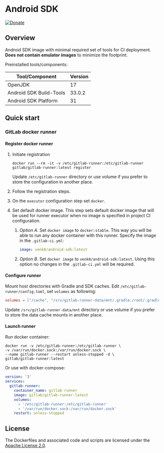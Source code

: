 # Android SDK

[![Donate](https://img.shields.io/badge/Donate-PayPal-green.svg)](https://www.paypal.com/donate/?hosted_button_id=Q9WMN3C2JXDKS)

## Overview

Android SDK image with minimal required set of tools for CI deployment. **Does not contain emulator images** to minimize the footprint.

Preinstalled tools/components:

Tool/Component | Version
------- | -------
OpenJDK | 17
Android SDK Build-Tools | 33.0.2
Android SDK Platform | 31

## Quick start

### GitLab docker runner

#### Register docker runner

1. Initiate registration

    ```shell
    docker run --rm -it -v /etc/gitlab-runner:/etc/gitlab-runner gitlab/gitlab-runner:latest register
    ```
  
    Update `/etc/gitlab-runner` directory or use volume if you prefer to store the configuration in another place.

1. Follow the registration steps.
1. On the `executor` configuration step set `docker`.
1. Set default docker image. This step sets default docker image that will be used for runner executor when no image is specified in project CI configuration.
    1. *Option A.* Set `docker image` to `docker:stable`. This way you will be able to run any docker container with this runner. Specify the image in the `.gitlab-ci.yml`:

        ```yaml
        image: venk0/android-sdk:latest
        ```

    1. *Option B*. Set `docker image` to `venk0/android-sdk:latest`. Using this option no changes in the `.gitlab-ci.yml` will be required.

#### Configure runner

Mount host directories with Gradle and SDK caches. Edit `/etc/gitlab-runner/config.toml`, set `volumes` as following:

```toml
volumes = ["/cache", "/srv/gitlab-runner-data/mnt/.gradle:/root/.gradle", "/srv/gitlab-runner-data/mnt/.android:/root/.android", "/srv/gitlab-runner-data/mnt/android-sdk/licenses/:/opt/android/licenses"]
```

Update `/srv/gitlab-runner-data/mnt` directory or use volume if you prefer to store the data cache mounts in another place.

#### Launch runner

Run docker container:

```shell
docker run -v /etc/gitlab-runner:/etc/gitlab-runner \ 
-v /var/run/docker.sock:/var/run/docker.sock \ 
--name gitlab-runner --restart unless-stopped -d \ 
gitlab/gitlab-runner:latest
```

Or use with docker-compose:

```yaml
version: '3'
services:
  gitlab-runner:
    container_name: gitlab-runner
    image: gitlab/gitlab-runner:latest
    volumes:
      - '/etc/gitlab-runner:/etc/gitlab-runner'
      - '/var/run/docker.sock:/var/run/docker.sock'
    restart: unless-stopped
```

## License

The Dockerfiles and associated code and scripts are licensed under the [Apache License 2.0](http://www.apache.org/licenses/LICENSE-2.0.html).
